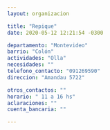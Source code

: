 ```yaml
---
layout: organizacion

title: "Repique"
date: 2020-05-12 12:21:54 -0300

departamento: "Montevideo"
barrio: "Colón"
actividades: "Olla"
necesidades: ""
telefono_contacto: "091269590"
direccion: "Amandau 5722"

otros_contactos: ""
horario: " 11 a 16 hs"
aclaraciones: ""
cuenta_bancaria: ""

---
```

